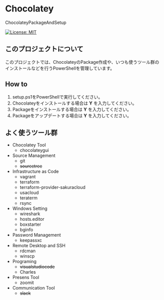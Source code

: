 # Chocolatey

ChocolateyPackageAndSetup

[![License: MIT](https://img.shields.io/badge/License-MIT-yellow.svg)](https://github.com/223n/Chocolatey/blob/master/LICENSE)

## このプロジェクトについて

このプロジェクトでは、ChocolateyのPackage作成や、いつも使うツール群のインストールなどを行うPowerShellを管理しています。

## How to

1. setup.ps1をPowerShellで実行してください。
1. Chocolateyをインストールする場合は **Y** を入力してください。
1. Packageをインストールする場合は **Y** を入力してください。
1. Packageをアップデートする場合は **Y** を入力してください。

## よく使うツール群

- Chocolatey Tool
  - chocolateygui
- Source Management
  - git
  - ~~sourcetree~~
- Infrastructure as Code
  - vagrant
  - terraform
  - terraform-provider-sakuracloud
  - usacloud
  - teraterm
  - rsync
- Windows Setting
  - wireshark
  - hosts.editor
  - boxstarter
  - bginfo
- Password Management
  - keepassxc
- Remote Desktop and SSH
  - rdcman
  - winscp
- Programing
  - ~~visualstudiocode~~
  - Charles
- Presens Tool
  - zoomit
- Communication Tool
  - ~~slack~~
